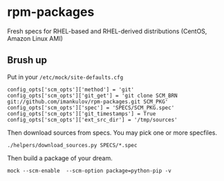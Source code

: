 rpm-packages
============

Fresh specs for RHEL-based and RHEL-derived distributions (CentOS, Amazon Linux AMI)

Brush up
--------

Put in your `/etc/mock/site-defaults.cfg`

    config_opts['scm_opts']['method'] = 'git'
    config_opts['scm_opts']['git_get'] = 'git clone SCM_BRN git://github.com/imankulov/rpm-packages.git SCM_PKG'
    config_opts['scm_opts']['spec'] = 'SPECS/SCM_PKG.spec'
    config_opts['scm_opts']['git_timestamps'] = True
    config_opts['scm_opts']['ext_src_dir'] = '/tmp/sources'

Then download sources from specs. You may pick one or more specfiles.

    ./helpers/download_sources.py SPECS/*.spec 

Then build a package of your dream.

    mock --scm-enable  --scm-option package=python-pip -v
